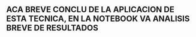 ## ACA BREVE CONCLU DE LA APLICACION DE ESTA TECNICA, EN LA NOTEBOOK VA ANALISIS BREVE DE RESULTADOS
